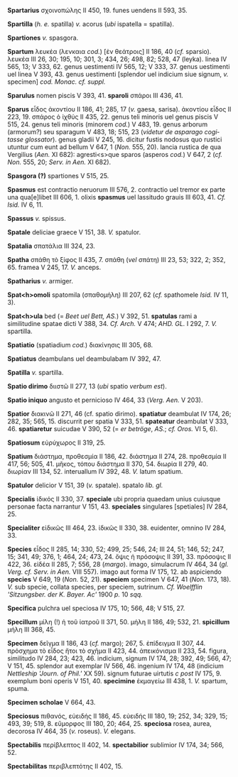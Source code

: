 **Spartarius** σχοινοπώλης II 450, 19. funes uendens II 593, 35.

**Spartilla** (*h. e.* spatilla) *v.* acorus (*ubi* ispatella =
spatilla).

**Spartiones** *v.* spasgora.

**Spartum** λευκέα (λενκαια *cod.*) [ἐν θεάτροις] II 186, 40 (*cf.*
sparsio). λευκέα III 26, 30; 195, 10; 301, 3; 434, 26; 498, 82; 528, 47
(leyka). linea IV 565, 13; V 333, 62. genus uestimenti IV 565, 12; V
333, 37. genus uestimenti uel linea V 393, 43. genus uestimenti
[splendor uel indicium siue signum, *v.* specimen] *cod. Monac. cf.
suppl.*

**Sparulus** nomen piscis V 393, 41. **sparoli** σπάροι III 436, 41.

**Sparus** εἶδος ἀκοντίου II 186, 41; 285, 17 (*v.* gaesa, sarisa).
ἀκοντίου εἶδος II 223, 19. σπάρος ὁ ἰχθύς II 435, 22. genus teli minoris
uel genus piscis V 515, 24. genus teli minoris (minorem *cod.*) V 483,
19. genus arborum (armorum?) seu sparagum V 483, 18; 515, 23 (*videtur
de asparago cogi­tasse glossator*). genus gladii V 245, 16. dicitur
fustis nodosus quo rustici utuntur cum eunt ad bellum V 647, 1 (*Non.*
555, 20). lancia rustica de qua Vergilius (*Aen.* XI 682):
agresti\<s\>que sparos (asperos *cod.*) V 647, 2 (*cf. Non.* 555, 20;
*Serv. in Aen.* XI 682).

**Spasgora (?)** spartiones V 515, 25.

**Spasmus** est contractio neruorum III 576, 2. contractio uel tremor ex
parte una qua[e]libet III 606, 1. olixis **spasmus** uel lassitudo
grauis III 603, 41. *Cf. Isid.* IV 6, 11.

**Spassus** *v.* spissus.

**Spatale** deliciae graece V 151, 38. *V.* spatulor.

**Spatalia** σπατάλια III 324, 23.

**Spatha** σπάθη τὸ ξίφος II 435, 7. σπάθη (*vel* σπάτη) III 23, 53;
322, 2; 352, 65. framea V 245, 17. *V.* anceps.

**Spatharius** *v.* armiger.

**Spat\<h\>omoli** spatomila (σπαθομήλη) III 207, 62 (*cf.* spathomele
*Isid.* IV 11, 3).

**Spat\<h\>ula** bed (= *Beet uel Bett, AS.*) V 392, 51. **spatulas**
rami a similitudine spatae dicti V 388, 34. *Cf. Arch.* V 474; *AHD.
GL.* I 292, 7. *V.* spartilla.

**Spatiatio** (spatiadium *cod.*) διακίνησις III 305, 68.

**Spatiatus** deambulans uel deambulabam IV 392, 47.

**Spatilla** *v.* spartilla.

**Spatio dirimo** διιστῶ II 277, 13 (*ubi* spatio *verbum est*).

**Spatio iniquo** angusto et pernicioso IV 464, 33 (*Verg. Aen.* V
203).

**Spatior** διακινῶ II 271, 46 (cf. spatio dirimo). **spatiatur**
deambulat IV 174, 26; 282, 35; 565, 15. discurrit per spatia V 333, 51.
**spateatur** deambulat V 333, 46. **spatiaretur** suicudae V 390, 52 (=
*er betröge*, *AS.*; *cf. Oros.* VI 5, 6).

**Spatiosum** εὐρύχωρος II 319, 25.

**Spatium** διάστημα, προθεσμία II 186, 42. διάστημα II 274, 28.
προθεσμία II 417, 56; 505, 41. μῆκος, τόπου διάστημα II 370, 54. διωρία
II 279, 40. διωρίαν III 134, 52. interuallum IV 392, 48. *V.* latum
spatium.

**Spatulor** delicior V 151, 39 (*v.* spatale). spatalo *lib. gl.*

**Specialis** ἰδικός II 330, 37. **speciale** ubi propria quaedam unius
cuiusque personae facta narrantur V 151, 43. **speciales** singulares
[spetiales] IV 284, 25.

**Specialiter** εἰδικῶς III 464, 23. ἰδικῶς II 330, 38. euidenter,
omnino IV 284, 33.

**Species** εἶδος II 285, 14; 330, 52; 499, 25; 546, 24; III 24, 51;
146, 52; 247, 15; 341, 49; 376, 1; 464, 24; 473, 24. ὄψις ἡ πρόσοψις II
391, 33. πρόσοψις II 422, 36. εἰδέα II 285, 7; 556, 28 (*margo*). imago,
simulacrum IV 464, 34 (*gl. Verg. cf. Serv. in Aen.* VIII 557). imago
aut forma IV 175, 12. ab aspiciendo **species** V 649, 19 (*Non.* 52,
21). **speciem** specimen V 647, 41 (*Non.* 173, 18). *V.* sub specie,
collata species, per speciem, sutrinum. *Cf. Woelfflin 'Sitzungsber. der
K. Bayer. Ac'* 1900 *p.* 10 *sqq.*

**Specifica** pulchra uel speciosa IV 175, 10; 566, 48; V 515, 27.

**Specillum** μίλη (!) ἡ τοῦ ἰατροῦ II 371, 50. μήλη II 186, 49; 532,
21. **spicillum** μήλη III 368, 45.

**Specimen** δεῖγμα II 186, 43 (*cf.* margo); 267, 5. ἐπίδειγμα II 307,
44. πρόσχημα τὸ εἶδος ἤτοι τὸ σχῆμα II 423, 44. ἀπεικόνισμα II 233, 54.
figura, similitudo IV 284, 23; 423, 46. indicium, signum IV 174, 28;
392, 49; 566, 47; V 151, 45. splendor aut exemplar IV 566, 46. ingenium
IV 174, 48 (indicium *Nettleship 'Journ. of Phil.'* XX 59). signum
futurae uirtutis *c post* IV 175, 9. exemplum boni operis V 151, 40.
**specimine** ἐκμαγείω III 438, 1. *V.* spartum, spuma.

**Specimen scholae** V 664, 43.

**Speciosus** πιθανός, εὐειδής II 186, 45. εὐειδής III 180, 19; 252, 34;
329, 15; 493, 39; 519, 8. εὔμορφος III 180, 20; 464, 25. **speciosa**
rosea, aurea, decorosa IV 464, 35 (*v.* roseus). *V.* elegans.

**Spectabilis** περίβλεπτος II 402, 14. **spectabilior** sublimior IV
174, 34; 566, 52.

**Spectabilitas** περιβλεπτότης II 402, 15.
